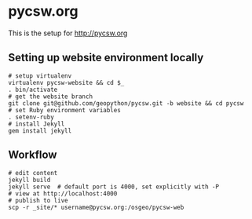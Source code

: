 pycsw.org
=========

This is the setup for http://pycsw.org

Setting up website environment locally
--------------------------------------

    # setup virtualenv
    virtualenv pycsw-website && cd $_
    . bin/activate
    # get the website branch
    git clone git@github.com/geopython/pycsw.git -b website && cd pycsw
    # set Ruby environment variables
    . setenv-ruby
    # install Jekyll
    gem install jekyll

Workflow
--------

    # edit content
    jekyll build
    jekyll serve  # default port is 4000, set explicitly with -P 
    # view at http://localhost:4000
    # publish to live
    scp -r _site/* username@pycsw.org:/osgeo/pycsw-web
